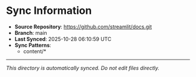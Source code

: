 # Sync Information

- **Source Repository**: https://github.com/streamlit/docs.git
- **Branch**: main
- **Last Synced**: 2025-10-28 06:10:59 UTC
- **Sync Patterns**:
  - content/*

---
*This directory is automatically synced. Do not edit files directly.*
